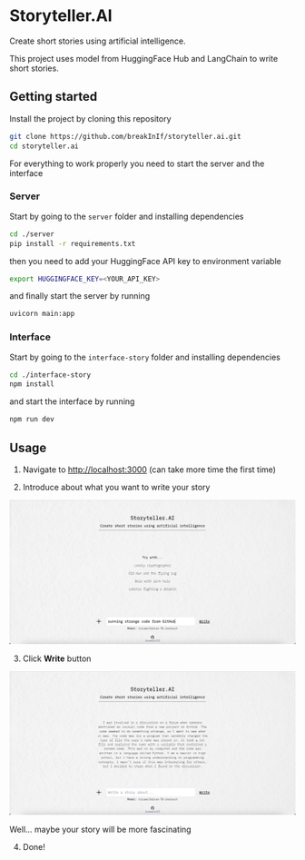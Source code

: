 # Storyteller.AI
Create short stories using artificial intelligence.

This project uses model from HuggingFace Hub and LangChain to write short stories.

## Getting started

Install the project by cloning this repository

```bash
git clone https://github.com/breakInIf/storyteller.ai.git
cd storyteller.ai
```

For everything to work properly you need to start the server and the interface

### Server

Start by going to the `server` folder and installing dependencies

```bash
cd ./server
pip install -r requirements.txt
```

then you need to add your HuggingFace API key to environment variable

```bash
export HUGGINGFACE_KEY=<YOUR_API_KEY>
```

and finally start the server by running

```bash
uvicorn main:app
```

### Interface

Start by going to the `interface-story` folder and installing dependencies

```bash
cd ./interface-story
npm install
```

and start the interface by running

```bash
npm run dev
```

## Usage

1. Navigate to [http://localhost:3000](http://localhost:3000) (can take more time the first time)

2. Introduce about what you want to write your story

![Example](./docs/step1.png)

3. Click  **Write** button

![Example](./docs/step2.png)

Well... maybe your story will be more fascinating

4. Done!